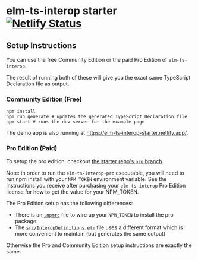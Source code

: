 # elm-ts-interop starter [![Netlify Status](https://api.netlify.com/api/v1/badges/bfc132cb-d50b-494b-8cb1-9c9a8705f2bd/deploy-status)](https://app.netlify.com/sites/elm-ts-interop-starter/deploys)

## Setup Instructions

You can use the free Community Edition or the paid Pro Edition of `elm-ts-interop`.

The result of running both of these will give you the exact same TypeScript Declaration file as output.

### Community Edition (Free)

```shell
npm install
npm run generate # updates the generated TypeScript Declaration file
npm start # runs the dev server for the example page
```

The demo app is also running at <https://elm-ts-interop-starter.netlify.app/>.

### Pro Edition (Paid)

To setup the pro edition, checkout [the starter repo's `pro` branch](https://github.com/dillonkearns/elm-ts-interop-starter/tree/pro).

Note: in order to run the `elm-ts-interop-pro` executable, you will need to run npm install with your `NPM_TOKEN` environment variable. See the instructions you receive after purchasing your `elm-ts-interop` Pro Edition license for how to get the value for your NPM_TOKEN.

The Pro Edition setup has the following differences:

- There is an [`.npmrc`](https://github.com/dillonkearns/elm-ts-interop-starter/blob/pro/.npmrc) file to wire up your `NPM_TOKEN` to install the pro package
- The [`src/InteropDefinitions.elm`](https://github.com/dillonkearns/elm-ts-interop-starter/blob/pro/src/InteropDefinitions.elm) file uses a different format which is more convenient to maintain (but generates the same output)

Otherwise the Pro and Community Edition setup instructions are exactly the same.
